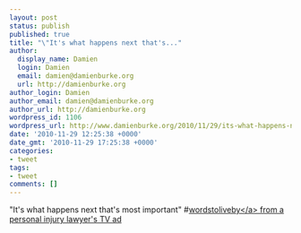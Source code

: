 ```yaml
---
layout: post
status: publish
published: true
title: "\"It's what happens next that's..."
author:
  display_name: Damien
  login: Damien
  email: damien@damienburke.org
  url: http://damienburke.org
author_login: Damien
author_email: damien@damienburke.org
author_url: http://damienburke.org
wordpress_id: 1106
wordpress_url: http://www.damienburke.org/2010/11/29/its-what-happens-next-thats/
date: '2010-11-29 12:25:38 +0000'
date_gmt: '2010-11-29 17:25:38 +0000'
categories:
- tweet
tags:
- tweet
comments: []
---
```

<p>"It's what happens next that's most important" #<a href="http:&#47;&#47;search.twitter.com&#47;search?q=%23wordstoliveby" class="aktt_hashtag">wordstoliveby<&#47;a> from a personal injury lawyer's TV ad</p>
